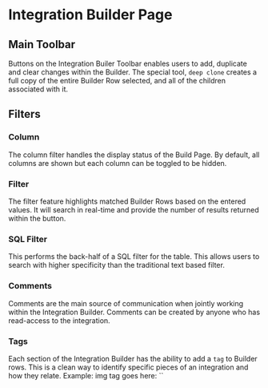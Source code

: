 # Integration Builder Page

## Main Toolbar

Buttons on the Integration Builer Toolbar enables users to add, duplicate and clear changes within the Builder. The special tool, `deep clone` creates a full copy of the entire Builder Row selected, and all of the children associated with it.

## Filters

### Column

The column filter handles the display status of the Build Page. By default, all columns are shown but each column can be toggled to be hidden.

### Filter

The filter feature highlights matched Builder Rows based on the entered values. It will search in real-time and provide the number of results returned within the button.

### SQL Filter

This performs the back-half of a SQL filter for the table. This allows users to search with higher specificity than the traditional text based filter.

### Comments

Comments are the main source of communication when jointly working within the Integration Builder. Comments can be created by anyone who has read-access to the integration.

### Tags

Each section of the Integration Builder has the ability to add a `tag` to Builder rows. This is a clean way to identify specific pieces of an integration and how they relate.
Example: img tag goes here: ``
